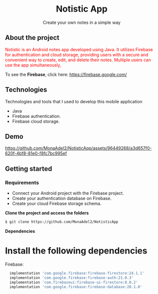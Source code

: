 <h1 align="center">
  Notistic App
</h1>

<p align="center">Create your own notes in a simple way</p>

## About the project

<p style="color: red;">
  Notistic is an Android notes app developed using Java. It utilizes Firebase for authentication and cloud storage, 
  providing users with a secure and convenient way to create, edit, and delete their notes. Multiple users can use the app simultaneously, 
</p>

To see the **Firebase**, click here: https://firebase.google.com/ </br>

## Technologies

Technologies and tools that I used to develop this mobile application
- Java
- Firebase authentication.
- Firebase cloud storage.

## Demo

https://github.com/MonaAdel2/NotisticApp/assets/96449268/a3d657f0-620f-4bf8-81e0-f8fc7bc995ef


## Getting started

### Requirements
- Connect your Android project with the Firebase project.
- Create your authentication database on Firebase.
- Create your cloud Firebase storage schema.

**Clone the project and access the folders**

```bash
$ git clone https://github.com/MonaAdel2/NotisticApp
```

**Dependencies**
# Install the following dependencies
Firebase:
```bash
  implementation 'com.google.firebase:firebase-firestore:24.1.1'
  implementation 'com.google.firebase:firebase-auth:21.0.3'
  implementation 'com.firebaseui:firebase-ui-firestore:8.0.2'
  implementation 'com.google.firebase:firebase-database:20.1.0'
```

